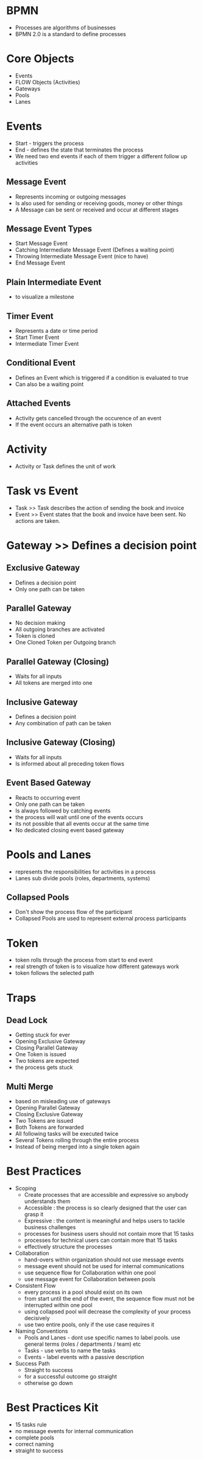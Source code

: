 # BPMN

* Processes are algorithms of businesses
* BPMN 2.0 is a standard to define processes

# Core Objects
* Events
* FLOW Objects (Activities)
* Gateways
* Pools
* Lanes

# Events
* Start 	-	triggers the process
* End		-	defines the state that terminates the process
* We need two end events if each of them trigger a different follow up activities

## Message Event
* Represents incoming or outgoing messages 
* Is also used for sending or receiving goods, money or other things
* A Message can be sent or received and occur at different stages

## Message Event Types
* Start Message Event
* Catching Intermediate Message Event (Defines a waiting point)
* Throwing Intermediate Message Event (nice to have)
* End Message Event

## Plain Intermediate Event	
* to visualize a milestone

## Timer Event
* Represents a date or time period
* Start Timer Event
* Intermediate Timer Event

## Conditional Event		
* Defines an Event which is triggered if a condition is evaluated to true
* Can also be a waiting point

## Attached Events
* Activity gets cancelled through the occurence of an event
* If the event occurs an alternative path is token

# Activity 
* Activity or Task defines the unit of work

# Task vs Event 
* Task	>>	Task describes the action of sending the book and invoice
* Event	>>	Event states that the book and invoice have been sent. No actions are taken.

# Gateway >> Defines a decision point

## Exclusive Gateway
* Defines a decision point
* Only one path can be taken
	
## Parallel Gateway
* No decision making
* All outgoing branches are activated
* Token is cloned
* One Cloned Token per Outgoing branch

## Parallel Gateway (Closing)
* Waits for all inputs
* All tokens are merged into one
	
## Inclusive Gateway
* Defines a decision point
* Any combination of path can be taken
	
## Inclusive Gateway (Closing)
* Waits for all inputs
* Is informed about all preceding token flows

## Event Based Gateway
* Reacts to occurring event
* Only one path can be taken
* Is always followed by catching events
* the process will wait until one of the events occurs
* its not possible that all events occur at the same time
* No dedicated closing event based gateway

# Pools and Lanes 
* represents the responsibilities for activities in a process
* Lanes sub divide pools (roles, departments, systems)

## Collapsed Pools
* Don't show the process flow of the participant
* Collapsed Pools are used to represent external process participants

# Token
* token rolls through the process from start to end event
* real strength of token is to visualize how different gateways work
* token follows the selected path

# Traps
## Dead Lock
* Getting stuck for ever
* Opening Exclusive Gateway
* Closing Parallel Gateway
* One Token is issued
* Two tokens are expected
* the process gets stuck
	
## Multi Merge
* based on misleading use of gateways
* Opening Parallel Gateway
* Closing Exclusive Gateway
* Two Tokens are issued
* Both Tokens are forwarded
* All following tasks will be executed twice
* Several Tokens rolling through the entire process
* Instead of being merged into a single token again

# Best Practices
* Scoping
  * Create processes that are accessible and expressive so anybody understands them
  * Accessible : the process is so clearly designed that the user can grasp it
  * Expressive : the content is meaningful and helps users to tackle business challenges
  * processes for business users should not contain more that 15 tasks
  * processes for technical users can contain more that 15 tasks
  * effectively structure the processes
* Collaboration
  * hand-overs within organization should not use message events
  * message event should not be used for internal communications
  * use sequence flow for Collaboration within one pool
  * use message event for Collaboration between pools
* Consistent Flow
  * every process in a pool should exist on its own
  * from start until the end of the event, the sequence flow must not be interrupted within one pool
  * using collapsed pool will decrease the complexity of your process decisively
  * use two entire pools, only if the use case requires it
* Naming Conventions
  * Pools and Lanes	-	dont use specific names to label pools. use general terms (roles /  departments / team) etc
  * Tasks	-	use verbs to name the tasks
  * Events	-	label events with a passive description
* Success Path
  * Straight to success
  * for a successful outcome go straight
  * otherwise go down

# Best Practices Kit
* 15 tasks rule
* no message events for internal communication
* complete pools
* correct naming
* straight to success
